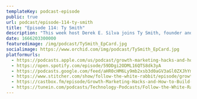 ```yaml
---
templateKey: podcast-episode
public: true
url: podcast/episode-114-ty-smith
title: "Episode 114: Ty Smith"
description: "This week host Derek E. Silva joins Ty Smith, founder and CEO of Coinbound, a leading crypto marketing agency helping Web3 brands go viral. We take a deep dive into the best growth marketing hacks, how to build a community online, and the future of NFTs."
date: 1666203300000
featuredimage: /img/podcast/TySmith_EpCard.jpg
socialimage: https://www.orchid.com/img/podcast/TySmith_EpCard.jpg
platformurls:
  - https://podcasts.apple.com/us/podcast/growth-marketing-hacks-and-how-to-build-a-community/id1516705670?i=1000583180868
  - https://open.spotify.com/episode/59DDgi2ODML16QTS8dk3yA
  - https://podcasts.google.com/feed/aHR0cHM6Ly9mb2xsb3d0aGV3aGl0ZXJhYmJpdC5saWJzeW4uY29tL3Jzcw/episode/MjQ0MzhmZmEtMWZkMC00YzBiLTg1OGUtNzE3NzhjMjEzMGQw?sa=X&ved=0CAUQkfYCahcKEwjwm6Wr-uz6AhUAAAAAHQAAAAAQAQ
  - https://www.stitcher.com/show/follow-the-white-rabbit/episode/growth-marketing-hacks-and-how-to-build-a-community-with-ty-smith-ceo-of-coinbound-207760020
  - https://castbox.fm/episode/Growth-Marketing-Hacks-and-How-to-Build-a-Community-with-Ty-Smith%2C-CEO-of-Coinbound-id2954358-id541550436?country=us
  - https://tunein.com/podcasts/Technology-Podcasts/Follow-the-White-Rabbit-p1330281/?topicId=202360148
---
```

